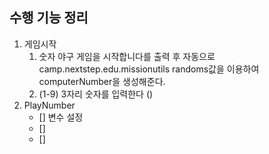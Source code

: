 ## 수행 기능 정리
1. 게임시작
   1. 숫자 야구 게임을 시작합니다를 출력 후 자동으로 camp.nextstep.edu.missionutils randoms값을 이용하여 
     computerNumber을 생성해준다. 
   2. (1-9) 3자리 숫자를 입력한다 ()
2. PlayNumber
   - [] 변수 설정
   - [] 
   - [] 